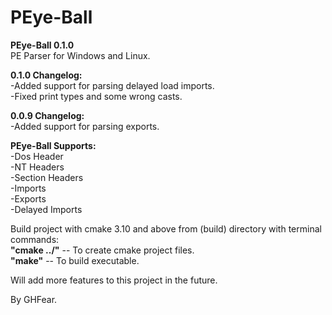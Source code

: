# PEye-Ball

**PEye-Ball 0.1.0** <br>
PE Parser for Windows and Linux.<br>

**0.1.0 Changelog:** <br>
-Added support for parsing delayed load imports.<br>
-Fixed print types and some wrong casts.<br>

**0.0.9 Changelog:** <br>
-Added support for parsing exports.

**PEye-Ball Supports:** <br>
-Dos Header<br>
-NT Headers<br>
-Section Headers<br>
-Imports<br>
-Exports<br>
-Delayed Imports<br>



Build project with cmake 3.10 and above from (build) directory with terminal commands:<br>
**"cmake ../"**    -- To create cmake project files.<br>
**"make"**         -- To build executable.<br>

Will add more features to this project in the future.<br>

By GHFear.
